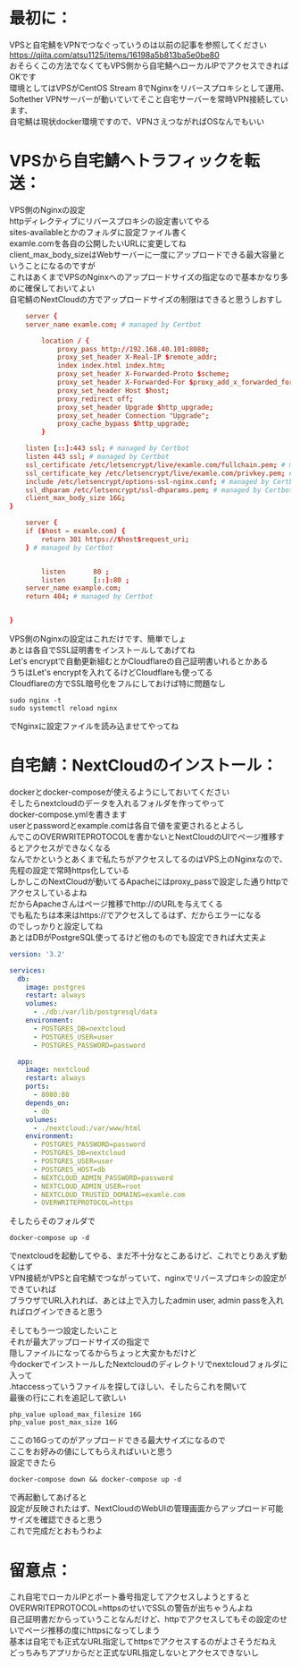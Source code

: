 # 最初に：
VPSと自宅鯖をVPNでつなぐっていうのは以前の記事を参照してください  
https://qiita.com/atsu1125/items/16198a5b813ba5e0be80  
おそらくこの方法でなくてもVPS側から自宅鯖へローカルIPでアクセスできればOKです  
環境としてはVPSがCentOS Stream 8でNginxをリバースプロキシとして運用、  
Softether VPNサーバーが動いていてそこと自宅サーバーを常時VPN接続しています、  
自宅鯖は現状docker環境ですので、VPNさえつながればOSなんでもいい  


# VPSから自宅鯖へトラフィックを転送：
VPS側のNginxの設定  
httpディレクティブにリバースプロキシの設定書いてやる  
sites-availableとかのフォルダに設定ファイル書く  
examle.comを各自の公開したいURLに変更してね  
client_max_body_sizeはWebサーバーに一度にアップロードできる最大容量ということになるのですが  
これはあくまでVPSのNginxへのアップロードサイズの指定なので基本かなり多めに確保しておいてよい  
自宅鯖のNextCloudの方でアップロードサイズの制限はできると思うしおすし  

```php:nextcloud.conf
    server {
    server_name examle.com; # managed by Certbot

        location / {
            proxy_pass http://192.168.40.101:8080;
            proxy_set_header X-Real-IP $remote_addr;
            index index.html index.htm;
            proxy_set_header X-Forwarded-Proto $scheme;
            proxy_set_header X-Forwarded-For $proxy_add_x_forwarded_for;
            proxy_set_header Host $host;
            proxy_redirect off;
            proxy_set_header Upgrade $http_upgrade;
            proxy_set_header Connection "Upgrade";
            proxy_cache_bypass $http_upgrade;
        }

    listen [::]:443 ssl; # managed by Certbot
    listen 443 ssl; # managed by Certbot
    ssl_certificate /etc/letsencrypt/live/examle.com/fullchain.pem; # managed by Certbot
    ssl_certificate_key /etc/letsencrypt/live/examle.com/privkey.pem; # managed by Certbot
    include /etc/letsencrypt/options-ssl-nginx.conf; # managed by Certbot
    ssl_dhparam /etc/letsencrypt/ssl-dhparams.pem; # managed by Certbot
    client_max_body_size 16G;
}

    server {
    if ($host = examle.com) {
        return 301 https://$host$request_uri;
    } # managed by Certbot


        listen       80 ;
        listen       [::]:80 ;
    server_name example.com;
    return 404; # managed by Certbot


}

```
VPS側のNginxの設定はこれだけです、簡単でしょ  
あとは各自でSSL証明書をインストールしてあげてね  
Let's encryptで自動更新組むとかCloudflareの自己証明書いれるとかある  
うちはLet's encryptを入れてるけどCloudflareも使ってる  
Cloudflareの方でSSL暗号化をフルにしておけば特に問題なし  

```
sudo nginx -t
sudo systemctl reload nginx
```
でNginxに設定ファイルを読み込ませてやってね  

# 自宅鯖：NextCloudのインストール：
dockerとdocker-composeが使えるようにしておいてください  
そしたらnextcloudのデータを入れるフォルダを作ってやって  
docker-compose.ymlを書きます  
userとpasswordとexample.comは各自で値を変更されるとよろし  
んでこのOVERWRITEPROTOCOLを書かないとNextCloudのUIでページ推移するとアクセスができなくなる  
なんでかというとあくまで私たちがアクセスしてるのはVPS上のNginxなので、先程の設定で常時https化している  
しかしこのNextCloudが動いてるApacheにはproxy_passで設定した通りhttpでアクセスしているよね  
だからApacheさんはページ推移でhttp://のURLを与えてくる  
でも私たちは本来はhttps://でアクセスしてるはず、だからエラーになる  
のでしっかりと設定してね  
あとはDBがPostgreSQL使ってるけど他のものでも設定できれば大丈夫よ  

```docker-compose.yml
version: '3.2'

services:
  db:
    image: postgres
    restart: always
    volumes:
      - ./db:/var/lib/postgresql/data
    environment:
      - POSTGRES_DB=nextcloud
      - POSTGRES_USER=user
      - POSTGRES_PASSWORD=password

  app:
    image: nextcloud
    restart: always
    ports:
      - 8080:80
    depends_on:
      - db
    volumes:
      - ./nextcloud:/var/www/html
    environment:
      - POSTGRES_PASSWORD=password
      - POSTGRES_DB=nextcloud
      - POSTGRES_USER=user
      - POSTGRES_HOST=db
      - NEXTCLOUD_ADMIN_PASSWORD=password
      - NEXTCLOUD_ADMIN_USER=root
      - NEXTCLOUD_TRUSTED_DOMAINS=examle.com
      - OVERWRITEPROTOCOL=https
```

そしたらそのフォルダで  

```
docker-compose up -d
```
でnextcloudを起動してやる、まだ不十分なとこあるけど、これでとりあえず動くはず  
VPN接続がVPSと自宅鯖でつながっていて、nginxでリバースプロキシの設定ができていれば  
ブラウザでURL入れれば、あとは上で入力したadmin user, admin passを入れればログインできると思う  

そしてもう一つ設定したいこと  
それが最大アップロードサイズの指定で  
隠しファイルになってるからちょっと大変かもだけど  
今dockerでインストールしたNextcloudのディレクトリでnextcloudフォルダに入って  
.htaccessっていうファイルを探してほしい、そしたらこれを開いて  
最後の行にこれを追記して欲しい  

```php:.htaccess
php_value upload_max_filesize 16G
php_value post_max_size 16G
```

ここの16Gってのがアップロードできる最大サイズになるので  
ここをお好みの値にしてもらえればいいと思う  
設定できたら  

```
docker-compose down && docker-compose up -d
```

で再起動してあげると  
設定が反映されたはず、NextCloudのWebUIの管理画面からアップロード可能サイズを確認できると思う  
これで完成だとおもうわよ  

# 留意点：
これ自宅でローカルIPとポート番号指定してアクセスしようとするとOVERWRITEPROTOCOL=httpsのせいでSSLの警告が出ちゃうんよね  
自己証明書だからっていうことなんだけど、httpでアクセスしてもその設定のせいでページ推移の度にhttpsになってしまう  
基本は自宅でも正式なURL指定してhttpsでアクセスするのがよさそうだねえ  
どっちみちアプリからだと正式なURL指定しないとアクセスできないし  
